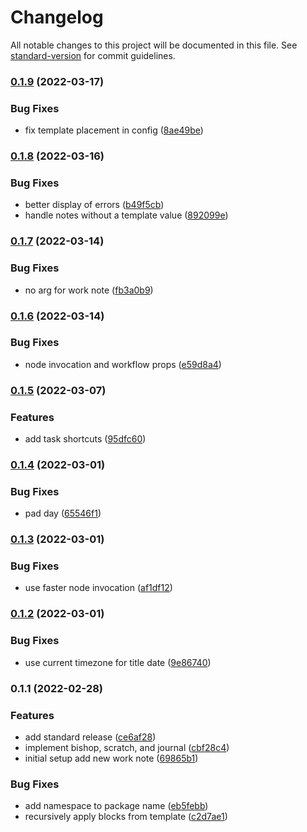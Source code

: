 # Changelog

All notable changes to this project will be documented in this file. See [standard-version](https://github.com/conventional-changelog/standard-version) for commit guidelines.

### [0.1.9](https://github.com/stdavis/alfred-notion/compare/v0.1.8...v0.1.9) (2022-03-17)


### Bug Fixes

* fix template placement in config ([8ae49be](https://github.com/stdavis/alfred-notion/commit/8ae49bedf559c55dce7e594b42bc0f10491b3234))

### [0.1.8](https://github.com/stdavis/alfred-notion/compare/v0.1.7...v0.1.8) (2022-03-16)


### Bug Fixes

* better display of errors ([b49f5cb](https://github.com/stdavis/alfred-notion/commit/b49f5cb39fd9f0bee7291483a5b52947a8f542f5))
* handle notes without a template value ([892099e](https://github.com/stdavis/alfred-notion/commit/892099eb589515c8a529c50d1e515919ac864c85))

### [0.1.7](https://github.com/stdavis/alfred-notion/compare/v0.1.6...v0.1.7) (2022-03-14)


### Bug Fixes

* no arg for work note ([fb3a0b9](https://github.com/stdavis/alfred-notion/commit/fb3a0b9ea43f9a22e0d686c9fc5ce3b9b1988d64))

### [0.1.6](https://github.com/stdavis/alfred-notion/compare/v0.1.5...v0.1.6) (2022-03-14)


### Bug Fixes

* node invocation and workflow props ([e59d8a4](https://github.com/stdavis/alfred-notion/commit/e59d8a4bec5a07c308f2a30a7611ec14caf4024d))

### [0.1.5](https://github.com/stdavis/alfred-notion/compare/v0.1.4...v0.1.5) (2022-03-07)


### Features

* add task shortcuts ([95dfc60](https://github.com/stdavis/alfred-notion/commit/95dfc60f688a2aeea28625fdc3614dafdf595826))

### [0.1.4](https://github.com/stdavis/alfred-notion/compare/v0.1.3...v0.1.4) (2022-03-01)


### Bug Fixes

* pad day ([65546f1](https://github.com/stdavis/alfred-notion/commit/65546f1fc18736302b908a5ecafebaece0f809fe))

### [0.1.3](https://github.com/stdavis/alfred-notion/compare/v0.1.2...v0.1.3) (2022-03-01)


### Bug Fixes

* use faster node invocation ([af1df12](https://github.com/stdavis/alfred-notion/commit/af1df1232eebc9de4873adf298c0e04ca2b16c96))

### [0.1.2](https://github.com/stdavis/alfred-notion/compare/v0.1.1...v0.1.2) (2022-03-01)


### Bug Fixes

* use current timezone for title date ([9e86740](https://github.com/stdavis/alfred-notion/commit/9e86740a72798101589dbe33226fbdddcd56dbf9))

### 0.1.1 (2022-02-28)


### Features

* add standard release ([ce6af28](https://github.com/stdavis/alfred-notion/commit/ce6af28ee30f5b43713ddec53d86f11eeb840acb))
* implement bishop, scratch, and journal ([cbf28c4](https://github.com/stdavis/alfred-notion/commit/cbf28c49598859c6902a18d7df48312e7f08336b))
* initial setup add new work note ([69865b1](https://github.com/stdavis/alfred-notion/commit/69865b1eddeb5630bb8756df9b3e6035db172b7d))


### Bug Fixes

* add namespace to package name ([eb5febb](https://github.com/stdavis/alfred-notion/commit/eb5febb5415f04282d309915d80dc54a90a7b75d))
* recursively apply blocks from template ([c2d7ae1](https://github.com/stdavis/alfred-notion/commit/c2d7ae1b38ba9ccaa96a16db8eae9801a805470e))
